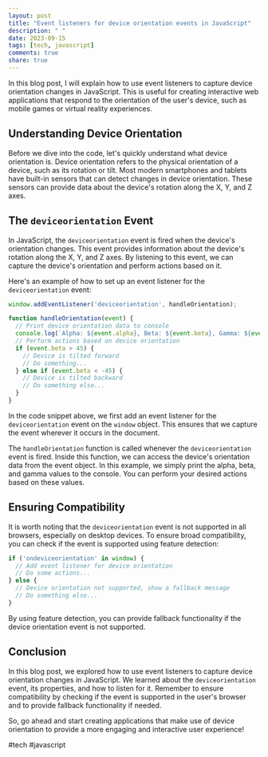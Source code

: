 ```yaml
---
layout: post
title: "Event listeners for device orientation events in JavaScript"
description: " "
date: 2023-09-15
tags: [tech, javascript]
comments: true
share: true
---
```


In this blog post, I will explain how to use event listeners to capture device orientation changes in JavaScript. This is useful for creating interactive web applications that respond to the orientation of the user's device, such as mobile games or virtual reality experiences.

## Understanding Device Orientation ##

Before we dive into the code, let's quickly understand what device orientation is. Device orientation refers to the physical orientation of a device, such as its rotation or tilt. Most modern smartphones and tablets have built-in sensors that can detect changes in device orientation. These sensors can provide data about the device's rotation along the X, Y, and Z axes.

## The `deviceorientation` Event ##

In JavaScript, the `deviceorientation` event is fired when the device's orientation changes. This event provides information about the device's rotation along the X, Y, and Z axes. By listening to this event, we can capture the device's orientation and perform actions based on it.

Here's an example of how to set up an event listener for the `deviceorientation` event:

```javascript
window.addEventListener('deviceorientation', handleOrientation);

function handleOrientation(event) {
  // Print device orientation data to console
  console.log(`Alpha: ${event.alpha}, Beta: ${event.beta}, Gamma: ${event.gamma}`);
  // Perform actions based on device orientation
  if (event.beta > 45) {
    // Device is tilted forward
    // Do something...
  } else if (event.beta < -45) {
    // Device is tilted backward
    // Do something else...
  }
}
```

In the code snippet above, we first add an event listener for the `deviceorientation` event on the `window` object. This ensures that we capture the event wherever it occurs in the document.

The `handleOrientation` function is called whenever the `deviceorientation` event is fired. Inside this function, we can access the device's orientation data from the event object. In this example, we simply print the alpha, beta, and gamma values to the console. You can perform your desired actions based on these values.

## Ensuring Compatibility ##

It is worth noting that the `deviceorientation` event is not supported in all browsers, especially on desktop devices. To ensure broad compatibility, you can check if the event is supported using feature detection:

```javascript
if ('ondeviceorientation' in window) {
  // Add event listener for device orientation
  // Do some actions...
} else {
  // Device orientation not supported, show a fallback message
  // Do something else...
}
```

By using feature detection, you can provide fallback functionality if the device orientation event is not supported.

## Conclusion ##

In this blog post, we explored how to use event listeners to capture device orientation changes in JavaScript. We learned about the `deviceorientation` event, its properties, and how to listen for it. Remember to ensure compatibility by checking if the event is supported in the user's browser and to provide fallback functionality if needed.

So, go ahead and start creating applications that make use of device orientation to provide a more engaging and interactive user experience!

#tech #javascript